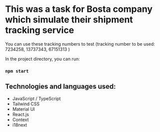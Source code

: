 
# This was a task for Bosta company which simulate their shipment tracking service 
You can use these tracking numbers to test (tracking number to be used:  7234258, 13737343, 67151313 )

In the project directory, you can run:

### `npm start`

## Technologies and languages used:
- JavaScript / TypeScript
- Tailwind CSS
- Material UI
- React.js
- Context
- i18next 


